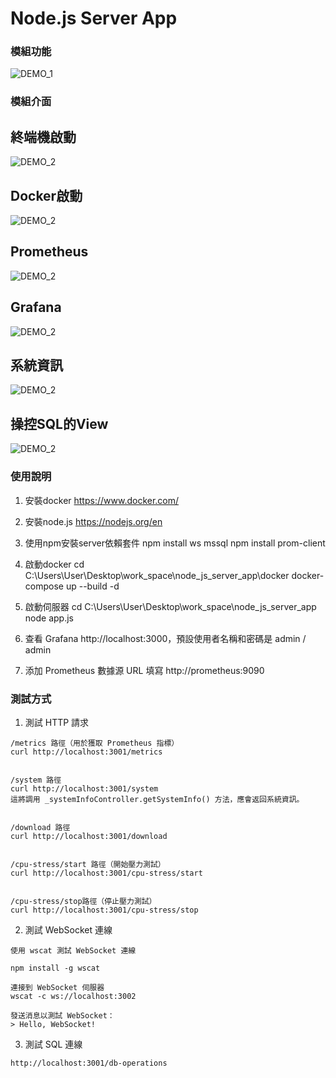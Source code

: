 # Node.js Server App

### 模組功能

![DEMO_1](https://github.com/weitsunglin/node_js_server_app/blob/main/demo/09.png)

### 模組介面

## 終端機啟動
![DEMO_2](https://github.com/weitsunglin/node_js_server_app/blob/main/demo/05.png)

## Docker啟動

![DEMO_2](https://github.com/weitsunglin/node_js_server_app/blob/main/demo/06.png)

## Prometheus

![DEMO_2](https://github.com/weitsunglin/node_js_server_app/blob/main/demo/04.png)


## Grafana

![DEMO_2](https://github.com/weitsunglin/node_js_server_app/blob/main/demo/03.png)


## 系統資訊

![DEMO_2](https://github.com/weitsunglin/node_js_server_app/blob/main/demo/01.png)


## 操控SQL的View

![DEMO_2](https://github.com/weitsunglin/node_js_server_app/blob/main/demo/02.png)

### 使用說明

1. 安裝docker
    https://www.docker.com/
2. 安裝node.js
    https://nodejs.org/en
3. 使用npm安裝server依賴套件 
    npm install ws mssql
    npm install prom-client
4. 啟動docker 
    cd C:\Users\User\Desktop\work_space\node_js_server_app\docker
    docker-compose up --build -d 
5. 啟動伺服器
    cd C:\Users\User\Desktop\work_space\node_js_server_app
    node app.js

6. 查看 Grafana
   http://localhost:3000，預設使用者名稱和密碼是 admin / admin

8. 添加 Prometheus 數據源
   URL 填寫 http://prometheus:9090


### 測試方式

1. 測試 HTTP 請求
```
/metrics 路徑（用於獲取 Prometheus 指標）
curl http://localhost:3001/metrics   


/system 路徑
curl http://localhost:3001/system
這將調用 _systemInfoController.getSystemInfo() 方法，應會返回系統資訊。


/download 路徑
curl http://localhost:3001/download


/cpu-stress/start 路徑（開始壓力測試）
curl http://localhost:3001/cpu-stress/start


/cpu-stress/stop路徑（停止壓力測試）
curl http://localhost:3001/cpu-stress/stop
```

2. 測試 WebSocket 連線
```
使用 wscat 測試 WebSocket 連線

npm install -g wscat

連接到 WebSocket 伺服器
wscat -c ws://localhost:3002

發送消息以測試 WebSocket：
> Hello, WebSocket!

```

3. 測試 SQL 連線
```
http://localhost:3001/db-operations
```
